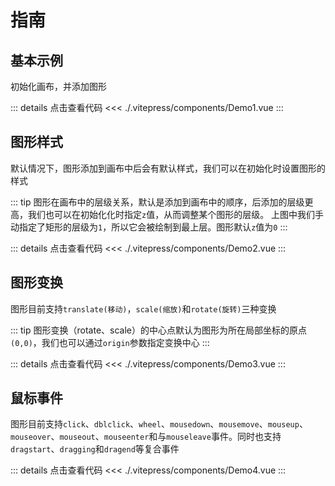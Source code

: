 # 指南

## 基本示例

初始化画布，并添加图形

<Demo1 />

::: details 点击查看代码
<<< ./.vitepress/components/Demo1.vue
:::

## 图形样式

默认情况下，图形添加到画布中后会有默认样式，我们可以在初始化时设置图形的样式

<Demo2 />

::: tip
图形在画布中的层级关系，默认是添加到画布中的顺序，后添加的层级更高，我们也可以在初始化化时指定`z`值，从而调整某个图形的层级。
上图中我们手动指定了矩形的层级为`1`，所以它会被绘制到最上层。图形默认`z`值为`0`
:::

::: details 点击查看代码
<<< ./.vitepress/components/Demo2.vue
:::

## 图形变换

图形目前支持`translate(移动)`，`scale(缩放)`和`rotate(旋转)`三种变换

<Demo3 />

::: tip
图形变换（rotate、scale）的中心点默认为图形为所在局部坐标的原点`(0,0)`，我们也可以通过`origin`参数指定变换中心
:::

::: details 点击查看代码
<<< ./.vitepress/components/Demo3.vue
:::

## 鼠标事件

图形目前支持`click`、`dblclick`、`wheel`、`mousedown`、`mousemove`、`mouseup`、`mouseover`、`mouseout`、`mouseenter`和与`mouseleave`事件。同时也支持`dragstart`、`dragging`和`dragend`等复合事件

<Demo4 />

::: details 点击查看代码
<<< ./.vitepress/components/Demo4.vue
:::
